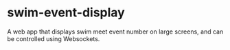 # swim-event-display
A web app that displays swim meet event number on large screens, and can be controlled using Websockets.
